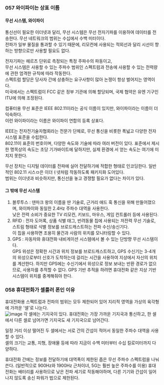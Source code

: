 ### 057 와이파이는 상표 이름

#### 무선 시스템, 와이파이

통신선이 필요한 이더넷과 달리, 무선 시스템은 무선 전자기파를 이용하여 데이터를 전송한다. 
무선 네트워크의 범위는 수십에서 수백 미터이다.  
전파가 일부 물질을 통과할 수 있기 때문에, 리모컨에 사용되는 적외선과 달리 시선이 향하는 방향으로만 사용할 필요도 없다.  

전자기파는 헤르츠 단위로 측정되는 특정 주파수의 파동이고,  
무선 시스템은 사용할 수 있는 주파수 범위인 스펙트럼과 전송에 사용할 수 있는 전력량에 관한 엄격한 규칙에 따라 작동한다.  
스펙트럼 할당은 당사자 간에 상충하는 요구사항이 많아 논쟁이 항상 벌어지는 영역이다.  
미국에서는 스펙트럼이 FCC 같은 정부 기관에 의해 할당되며, 국제 협약은 유엔 기구인 ITU에 의해 조정된다.  

컴퓨터용 무선 표준은 IEEE 802.11이라는 공식 이름이 있지만, 와이파이라는 이름이 더 익숙하다.  
이런 와이파이라는 이름은 와이파이 연합의 등록 상표다.  

IEEE는 전자전기술자협회라는 전문가 단체로, 무선 통신을 비롯한 폭넓고 다양한 전자 시스템 표준을 수립한다.  
802.11이 표준의 번호이며, 다양한 속도와 기술에 따라 여러 버전이 있다. 표준에서 제시한 명목상의 속도는 초당 기가바이트에 달하지만, 실제 환경에 서 얻는 속도는 여기에 미치지 못한다.  

무선 장치는 디지털 데이터를 전파에 실어 전달하기에 적합한 형태로 인코딩한다. 일반적인 802.11 시스ㅁ은 이더ㅓ넷처럼 작동하도록 패키지화 도어있다.   
범위는 이더넷과 비슷하지만, 통신선을 놓고 경쟁할 필요가 없다는 차이가 있다.  

#### 그 밖에 무선 시스템

1. 블루투스 : 덴마크 왕의 이름을 딴 기술로, 근거리 애드 훅 통신을 위해 만들어졌으며, 와이파이와 동일한 2.4Hz 주파수 대역을 사용한다.  
            낮은 전력 소비가 중요한 TV 리모컨, 키보드, 마우스, 게임 컨트롤러 등에 사용된다. 
2. RFID : 전자 도어록, 상품 식별 태그, 반려동물 칩에 사용되는 저전력 무선 기술로, 스트림 형태로 식별 정보를 브로드캐스트하는 전파 수신/송신기다.  
          이 칩을 사용하면 조용히 물건과 사람의 위치를 모니터링할 수 있다. 
3. GPS : 자동차와 휴대전화 내비게이션 시스템에서 볼 수 있는 단방향 무선 시스템이다.  
         GPS 위성은 정확한 시간과 위치 정보를 브로드캐스트하고, GPS 수신기는 3-4개의 위성으로부터 신호가 도착하는데 걸리는 시간을 사용하여 지상에서 자신의 위치를 계산한다. 
         하지만 GPS에는 수신기에서 위성으로 정보 보내는 반환 경로가 없으므로, 사용자를 추적할 수 없다. 
         GPS 기반 추적을 하려면 휴대전화 같은 지상 기반 시스템이 위치를 중계해줘야 한다. 


### 058 휴대전화가 셀룰러 폰인 이유

휴대전화용 스펙트럼과 전파의 범위는 모두 제한되어 있어 지리적 영역을 가상의 육각형에 가까운 '셀'로 나눈다.  
![image](https://user-images.githubusercontent.com/92393851/184989483-0f6e2fe2-04bb-4dc9-be92-6c248bb1e2e6.png)
각 셀에는 기지국이 있다. 휴대전화는 가장 가까운 기지국과 통신하고, 한 셀에서 다른 셀로 넘어가면 기지국도 새 기지국으로 넘어간다.  

일정 거리 이상 떨어진 두 셀에서는 서로 간의 간섭이 적어서 동일한 주파수 대역을 사용할 수 있다.  
셀의 크기는 교통, 지형, 장애물 등에 따라 지금이 수백 미터부터 수십 킬로미터까지 다양하다. 

휴대전화 간에는 정보를 전달하기에 대역폭이 제한된 좁은 무선 주파수 스펙트럼을 나눠쓴다. (일반적으로 900Hz와 1900Hz 근처이녀, 5G는 훨씬 높은 주파수를 이용)
휴대전화는 배터리를 사용하므로 낮은 전파 세기로 작동해야하며, 다른 기기와 간섭이 일어나지 않도록 송신 파워가 법으로 제한된다.  

